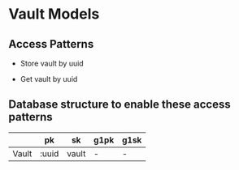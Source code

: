 # Vault Models

## Access Patterns

- Store vault by uuid

- Get vault by uuid

## Database structure to enable these access patterns

|                | pk          | sk             | g1pk     | g1sk      |
|----------------|-------------|----------------|----------|-----------|
| Vault          | :uuid       | vault          | -        | -         |
